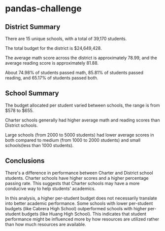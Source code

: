 # pandas-challenge

## District Summary
There are 15 unique schools, with a total of 39,170 students.

The total budget for the district is $24,649,428.

The average math score across the district is approximately 78.99, and the average reading score is approximately 81.88.

About 74.98% of students passed math, 85.81% of students passed reading, and 65.17% of students passed both.

## School Summary
The budget allocated per student varied between schools, the range is from $578 to $655.

Charter schools generally had higher average math and reading scores than District schools. 

Large schools (from 2000 to 5000 students) had lower average scores in both compared to medium (from 1000 to 2000 students) and small schools(less than 1000 students). 

## Conclusions
There's a difference in performance between Charter and District school students. Charter schools have higher scores and a higher percentage passing rate. This suggests that Charter schools may have a more conducive way to help students' academics.

In this analysis, a higher per-student budget does not necessarily translate into better academic performance. Some schools with lower per-student budgets (like Cabrera High School) outperformed schools with higher per-student budgets (like Huang High School). This indicates that student performance might be influenced more by how resources are utilized rather than how much resources are available.
